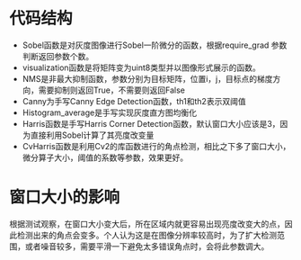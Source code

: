 # 代码结构

- Sobel函数是对灰度图像进行Sobel一阶微分的函数，根据require_grad 参数判断返回参数个数。
- visualization函数是将矩阵变为uint8类型并以图像形式展示的函数。
- NMS是非最大抑制函数，参数分别为目标矩阵，位置i，j，目标点的梯度方向，需要抑制则返回True，不需要则返回False
- Canny为手写Canny Edge Detection函数，th1和th2表示双阈值
- Histogram_average是手写实现灰度直方图均衡化
- Harris函数是手写Harris Corner Detection函数，默认窗口大小应该是3，因为直接利用Sobel计算了其亮度改变量
- CvHarris函数是利用Cv2的库函数进行的角点检测，相比之下多了窗口大小，微分算子大小，阈值的系数等参数，效果更好。

# 窗口大小的影响

根据测试观察，在窗口大小变大后，所在区域内就更容易出现亮度改变大的点，因此检测出来的角点会变多。个人认为这是在图像分辨率较高时，为了扩大检测范围，或者噪音较多，需要平滑一下避免太多错误角点时，会将此参数调大。